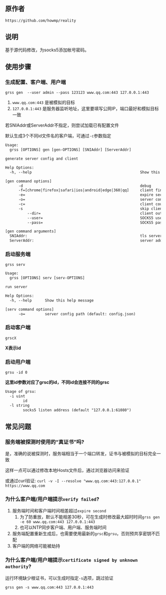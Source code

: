 ## 原作者
`https://github.com/howmp/reality`

## 说明

基于源代码修改，为socks5添加帐号密码。

## 使用步骤

### 生成配置、客户端、用户端

`grss gen  --user admin --pass 123123 www.qq.com:443 127.0.0.1:443`

1. `www.qq.com:443` 是被模拟的目标
1. `127.0.0.1:443` 是服务器监听地址，这里要填写公网IP，端口最好和模拟目标一致

若SNIAddr或ServerAddr不指定，则尝试加载已有配置文件

默认生成3个不同id文件名的客户端，可通过`-c`参数指定

```txt
Usage:
  grss [OPTIONS] gen [gen-OPTIONS] [SNIAddr] [ServerAddr]

generate server config and client

Help Options:
  -h, --help                                                 Show this help message

[gen command options]
      -d                                                     debug
      -f=[chrome|firefox|safari|ios|android|edge|360|qq]     client finger print (default: chrome)
      -e=                                                    expire second (default: 30)
      -o=                                                    server config output path (default: config.json)
      -c=                                                    client count (default: 3)
      -s                                                     skip client cert verify
          --dir=                                             client output directory (default: .)
          --user=                                            SOCKS5 username
          --pass=                                            SOCKS5 password

[gen command arguments]
  SNIAddr:                                                   tls server address, e.g. example.com:443
  ServerAddr:                                                server address, e.g. 8.8.8.8:443
```

### 启动服务端

`grss serv`

```txt
Usage:
  grss [OPTIONS] serv [serv-OPTIONS]

run server

Help Options:
  -h, --help      Show this help message

[serv command options]
      -o=         server config path (default: config.json)
```

### 启动客户端

`grscX`

**X表示id**

### 启动用户端

`grsu -id 0`

**这里id参数对应了grsc的id，不同id会连接不同的grsc**

```txt
Usage of grsu:
  -i uint
        id
  -l string
        socks5 listen address (default "127.0.0.1:61080")
```

## 常见问题

### 服务端被探测时使用的“真证书”吗?

是，准确的说被探测时，服务端相当于一个端口转发，证书与被模拟的目标完全一致

这样一点可以通过修改本地Hosts文件后，通过浏览器访问来验证

或通过curl验证: `curl -v -I --resolve "www.qq.com:443:127.0.0.1" https://www.qq.com`

### 为什么客户端/用户端提示`verify failed`?

1. 服务端时间和客户端时间相差超过`expire second`
   1. 为了防重放，默认不能相差30秒，可在生成时修改最大超时时间`grss gen -e 60 www.qq.com:443 127.0.0.1:443`
   1. 也可以NTP同步客户端、用户端、服务端时间
1. 服务端配置重新生成后，也需要使用最新的`grsc`和`grsu`，否则预共享密钥不匹配
1. 客户端的网络可能被劫持

### 为什么客户端/用户端提示`certificate signed by unknown authority`?

运行环境缺少根证书，可以生成时指定`-s`选项，跳过验证

`grss gen -s www.qq.com:443 127.0.0.1:443`
